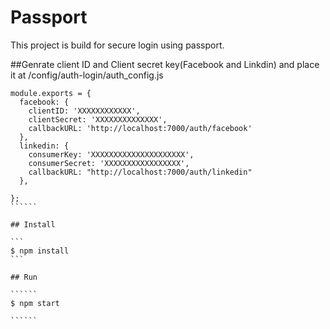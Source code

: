 # Passport

This project is build for secure login using passport.

##Genrate client ID and Client secret key(Facebook and Linkdin) and place it at /config/auth-login/auth_config.js

````````
module.exports = {
  facebook: {
    clientID: 'XXXXXXXXXXXX',
    clientSecret: 'XXXXXXXXXXXXXX',
    callbackURL: 'http://localhost:7000/auth/facebook'
  },
  linkedin: {
    consumerKey: 'XXXXXXXXXXXXXXXXXXXXX',
    consumerSecret: 'XXXXXXXXXXXXXXXXX',
    callbackURL: "http://localhost:7000/auth/linkedin"
  },

};
``````

## Install

```
$ npm install
```

## Run

``````
$ npm start

``````

